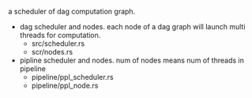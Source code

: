 a scheduler of dag computation graph.

* dag scheduler and nodes. each node of a dag graph will launch multi threads for computation.
  * src/scheduler.rs
  * scr/nodes.rs
* pipline scheduler and nodes. num of nodes means num of threads in pipeline
  * pipeline/ppl_scheduler.rs
  * pipeline/ppl_node.rs
